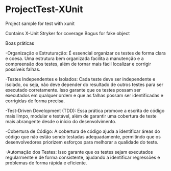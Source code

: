 # ProjectTest-XUnit
Project sample for test with xunit

Contains 
X-Unit
Stryker for coverage
Bogus for fake object

Boas práticas

-Organização e Estruturação: É essencial organizar os testes de forma clara e coesa. Uma estrutura bem organizada facilita a manutenção e a compreensão dos testes, além de tornar mais fácil localizar e corrigir possíveis falhas.

-Testes Independentes e Isolados: Cada teste deve ser independente e isolado, ou seja, não deve depender do resultado de outros testes para ser executado corretamente. Isso garante que os testes possam ser executados em qualquer ordem e que as falhas possam ser identificadas e corrigidas de forma precisa.

-Test-Driven Development (TDD): Essa prática promove a escrita de código mais limpo, modular e testável, além de garantir uma cobertura de teste mais abrangente desde o início do desenvolvimento.

-Cobertura de Código: A cobertura de código ajuda a identificar áreas do código que não estão sendo testadas adequadamente, permitindo que os desenvolvedores priorizem esforços para melhorar a qualidade do teste.

-Automação dos Testes: Isso garante que os testes sejam executados regularmente e de forma consistente, ajudando a identificar regressões e problemas de forma rápida e eficiente.

